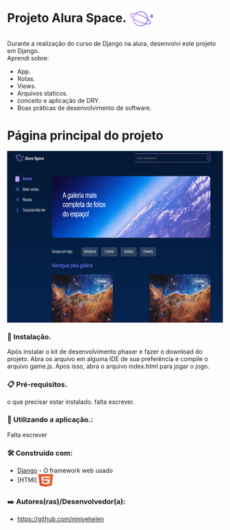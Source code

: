 # Projeto Alura Space. <img align="center" alt="HTML" height="60" width="60" src="https://github.com/ninivehelen/ninivehelen/blob/main/space_icon.png"></center>

Durante a realização do curso de Django na alura, desenvolvi este projeto em Django.<br>
Aprendi sobre:
* App.
* Rotas.
* Views.
* Arquivos staticos.
* conceito e aplicação de DRY.
* Boas práticas de desenvolvimento de software.

# Página principal do projeto
<img align="center" alt="HTML" height="400" width="800" src="https://github.com/ninivehelen/ninivehelen/blob/main/space_alura.png"></center>

### 🔧 Instalação.

Após instalar o kit de desenvolvimento phaser e fazer o download do projeto. Abra os arquivo em alguma IDE de sua preferência
e compile o arquivo game.js. Apos isso, abra o arquivo index.html para jogar o jogo. 


### 📋 Pré-requisitos.
o que precisar estar instalado. falta escrever.

### 🚀 Utilizando a aplicação.:
Falta escrever

### 🛠️ Construído com:

* [Django](https://www.djangoproject.com/) - O framework web usado
* [HTMl]<img align="center" alt="HTML" height="30" width="40" src="https://raw.githubusercontent.com/devicons/devicon/master/icons/html5/html5-original.svg">

### ✒️ Autores(ras)/Desenvolvedor(a):

* https://github.com/ninivehelen

